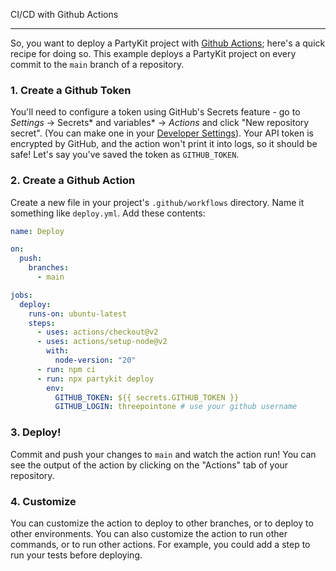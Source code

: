 CI/CD with Github Actions

---

So, you want to deploy a PartyKit project with [Github Actions](https://github.com/features/actions); here's a quick recipe for doing so. This example deploys a PartyKit project on every commit to the `main` branch of a repository.

### 1. Create a Github Token

You'll need to configure a token using GitHub's Secrets feature - go to _Settings_ -> Secrets* and variables* -> _Actions_ and click "New repository secret". (You can make one in your [Developer Settings](https://github.com/settings/tokens/new)). Your API token is encrypted by GitHub, and the action won't print it into logs, so it should be safe! Let's say you've saved the token as `GITHUB_TOKEN`.

### 2. Create a Github Action

Create a new file in your project's `.github/workflows` directory. Name it something like `deploy.yml`. Add these contents:

```yaml
name: Deploy

on:
  push:
    branches:
      - main

jobs:
  deploy:
    runs-on: ubuntu-latest
    steps:
      - uses: actions/checkout@v2
      - uses: actions/setup-node@v2
        with:
          node-version: "20"
      - run: npm ci
      - run: npx partykit deploy
        env:
          GITHUB_TOKEN: ${{ secrets.GITHUB_TOKEN }}
          GITHUB_LOGIN: threepointone # use your github username
```

### 3. Deploy!

Commit and push your changes to `main` and watch the action run! You can see the output of the action by clicking on the "Actions" tab of your repository.

### 4. Customize

You can customize the action to deploy to other branches, or to deploy to other environments. You can also customize the action to run other commands, or to run other actions. For example, you could add a step to run your tests before deploying.
